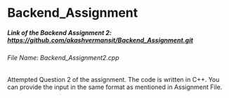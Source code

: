 # Backend_Assignment

##### Link of the Backend Assignment 2: https://github.com/akashvermansit/Backend_Assignment.git 
###### File Name: Backend_Assignment2.cpp
Attempted Question 2 of the assignment.
The code is written in C++. You can provide the input in the same format as mentioned in Assignment File.
